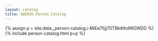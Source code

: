 ```yaml
---
layout: catalog
title: SWERIK Person Catalog
---
```

{% assign p = site.data._person-catalog.i-MiEe75jj7GTBk4thdWDWDD %}
{% include person-catalog.html p=p %}

